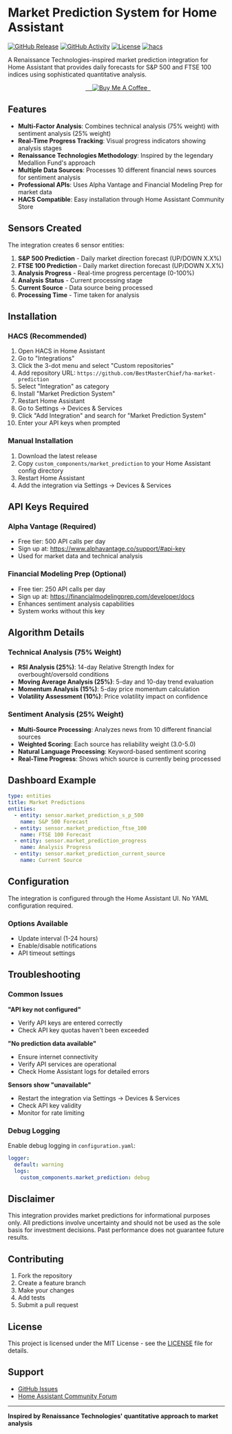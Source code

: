 # Market Prediction System for Home Assistant

[![GitHub Release][releases-shield]][releases]
[![GitHub Activity][commits-shield]][commits]
[![License][license-shield]](LICENSE)
[![hacs][hacsbadge]][hacs]

A Renaissance Technologies-inspired market prediction integration for Home Assistant that provides daily forecasts for S&P 500 and FTSE 100 indices using sophisticated quantitative analysis.

<p align="center">
  <a href="https://www.buymeacoffee.com/bestmasterchief" target="_blank">
    <img src="https://img.shields.io/badge/Buy&nbsp;me&nbsp;a&nbsp;coffee-Support&nbsp;Dev-yellow?style=for-the-badge&logo=buy-me-a-coffee" alt="Buy Me A Coffee">
  </a>
</p>

## Features

- **Multi-Factor Analysis**: Combines technical analysis (75% weight) with sentiment analysis (25% weight)
- **Real-Time Progress Tracking**: Visual progress indicators showing analysis stages
- **Renaissance Technologies Methodology**: Inspired by the legendary Medallion Fund's approach
- **Multiple Data Sources**: Processes 10 different financial news sources for sentiment analysis
- **Professional APIs**: Uses Alpha Vantage and Financial Modeling Prep for market data
- **HACS Compatible**: Easy installation through Home Assistant Community Store

## Sensors Created

The integration creates 6 sensor entities:

1. **S&P 500 Prediction** - Daily market direction forecast (UP/DOWN X.X%)
2. **FTSE 100 Prediction** - Daily market direction forecast (UP/DOWN X.X%)
3. **Analysis Progress** - Real-time progress percentage (0-100%)
4. **Analysis Status** - Current processing stage
5. **Current Source** - Data source being processed
6. **Processing Time** - Time taken for analysis

## Installation

### HACS (Recommended)

1. Open HACS in Home Assistant
2. Go to "Integrations"
3. Click the 3-dot menu and select "Custom repositories"
4. Add repository URL: `https://github.com/BestMasterChief/ha-market-prediction`
5. Select "Integration" as category
6. Install "Market Prediction System"
7. Restart Home Assistant
8. Go to Settings → Devices & Services
9. Click "Add Integration" and search for "Market Prediction System"
10. Enter your API keys when prompted

### Manual Installation

1. Download the latest release
2. Copy `custom_components/market_prediction` to your Home Assistant config directory
3. Restart Home Assistant
4. Add the integration via Settings → Devices & Services

## API Keys Required

### Alpha Vantage (Required)
- Free tier: 500 API calls per day
- Sign up at: https://www.alphavantage.co/support/#api-key
- Used for market data and technical analysis

### Financial Modeling Prep (Optional)
- Free tier: 250 API calls per day  
- Sign up at: https://financialmodelingprep.com/developer/docs
- Enhances sentiment analysis capabilities
- System works without this key

## Algorithm Details

### Technical Analysis (75% Weight)
- **RSI Analysis (25%)**: 14-day Relative Strength Index for overbought/oversold conditions
- **Moving Average Analysis (25%)**: 5-day and 10-day trend evaluation
- **Momentum Analysis (15%)**: 5-day price momentum calculation
- **Volatility Assessment (10%)**: Price volatility impact on confidence

### Sentiment Analysis (25% Weight)
- **Multi-Source Processing**: Analyzes news from 10 different financial sources
- **Weighted Scoring**: Each source has reliability weight (3.0-5.0)
- **Natural Language Processing**: Keyword-based sentiment scoring
- **Real-Time Progress**: Shows which source is currently being processed

## Dashboard Example

```yaml
type: entities
title: Market Predictions
entities:
  - entity: sensor.market_prediction_s_p_500
    name: S&P 500 Forecast
  - entity: sensor.market_prediction_ftse_100
    name: FTSE 100 Forecast
  - entity: sensor.market_prediction_progress
    name: Analysis Progress
  - entity: sensor.market_prediction_current_source
    name: Current Source
```

## Configuration

The integration is configured through the Home Assistant UI. No YAML configuration required.

### Options Available
- Update interval (1-24 hours)
- Enable/disable notifications
- API timeout settings

## Troubleshooting

### Common Issues

**"API key not configured"**
- Verify API keys are entered correctly
- Check API key quotas haven't been exceeded

**"No prediction data available"**
- Ensure internet connectivity
- Verify API services are operational
- Check Home Assistant logs for detailed errors

**Sensors show "unavailable"**
- Restart the integration via Settings → Devices & Services
- Check API key validity
- Monitor for rate limiting

### Debug Logging

Enable debug logging in `configuration.yaml`:

```yaml
logger:
  default: warning
  logs:
    custom_components.market_prediction: debug
```

## Disclaimer

This integration provides market predictions for informational purposes only. All predictions involve uncertainty and should not be used as the sole basis for investment decisions. Past performance does not guarantee future results.

## Contributing

1. Fork the repository
2. Create a feature branch
3. Make your changes
4. Add tests
5. Submit a pull request

## License

This project is licensed under the MIT License - see the [LICENSE](LICENSE) file for details.

## Support

- [GitHub Issues](https://github.com/BestMasterChief/ha-market-prediction/issues)
- [Home Assistant Community Forum](https://community.home-assistant.io/)

---

**Inspired by Renaissance Technologies' quantitative approach to market analysis**

[commits-shield]: https://img.shields.io/github/commit-activity/y/BestMasterChief/ha-market-prediction.svg?style=for-the-badge
[commits]: https://github.com/BestMasterChief/ha-market-prediction/commits/main
[hacs]: https://github.com/hacs/integration
[hacsbadge]: https://img.shields.io/badge/HACS-Custom-orange.svg?style=for-the-badge
[license-shield]: https://img.shields.io/github/license/BestMasterChief/ha-market-prediction.svg?style=for-the-badge
[releases-shield]: https://img.shields.io/github/release/BestMasterChief/ha-market-prediction.svg?style=for-the-badge
[releases]: https://github.com/BestMasterChief/ha-market-prediction/releases